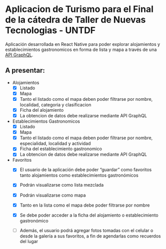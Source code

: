 # Aplicacion de Turismo para el Final de la cátedra de Taller de Nuevas Tecnologias - UNTDF

Aplicación desarrollada en React Native para poder explorar alojamientos y establecimientos gastronomicos en forma de lista y mapa a través de una [API GraphQL](https://github.com/abrigoni/turismo-apigql).

## A presentar: 

* Alojamientos
	- [x] Listado
	- [x] Mapa
	- [x] Tanto el listado como el mapa deben poder filtrarse por nombre, localidad, categoria y clasificacion
	- [x] Ficha del alojamiento
	- [x] La obtencion de datos debe realizarse mediante API GraphQL
* Establecimientos Gastronomicos
	- [x] Listado
	- [x] Mapa
	- [X] Tanto el listado como el mapa deben poder filtrarse por nombre, especialidad, localidad y actividad
	- [x] Ficha del establecimiento gastronomico
	- [x] La obtencion de datos debe realizarse mediante API GraphQL
* Favoritos
	- [x] El usuario de la aplicación debe poder “guardar” como favoritos tanto alojamientos como establecimientos gastronómicos
	- [x] Podrán visualizarse como lista mezclada
	- [x] Podrán visualizarse como mapa
	- [x] Tanto en la lista como el mapa debe poder filtrarse por nombre
	- [x] Se debe poder acceder a la ficha del alojamiento o establecimiento gastronómico
	- [ ] Además, el usuario podrá agregar fotos tomadas con el celular o desde la galería a sus favoritos, a fin de agendarlas como recuerdos del lugar

